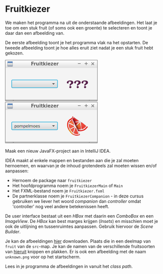 Fruitkiezer
====

We maken het programma na uit de onderstaande afbeeldingen. Het
laat je toe om een stuk fruit (of soms ook een groente) te selecteren en toont
je daar dan een afbeelding van. 

De eerste afbeelding toont je het programma
vlak na het opstarten. De tweede afbeelding toont je hoe alles eruit ziet nadat je
een stuk fruit hebt gekozen.

![](fruitkiezer-1.png) &nbsp;&nbsp; ![](fruitkiezer-2.png)

Maak een nieuw JavaFX-project aan in IntelliJ IDEA. 

IDEA maakt al enkele mappen en bestanden
aan die je zal moeten hernoemen, en waarvan je de inhoud grotendeels zal moeten wissen en/of aanpassen:

* Hernoem de package naar `fruitkiezer`
* Het hoofdprogramma noem je `FruitkiezerMain` of `Main`
* Het FXML-bestand noem je `Fruitkiezer.fxml` 
* De partnerklasse noem je `FruitkiezerCompanion` - in deze cursus gebruiken we liever het woord _companion_
dan _controller_ omdat 'controller' nog veel andere betekenissen heeft.

De user interface bestaat uit een _HBox_ met daarin een _ComboBox_ en een _ImageView_. De _HBox_
kan best marges krijgen (_Insets_) en misschien moet je ook de uitlijning en 
tussenruimtes aanpassen. Gebruik hiervoor de _Scene Builder_.
 
Je kan de afbeeldingen [hier](http://inigem.ugent.be/jvlfx/fruit-afbeeldingen.zip) downloaden. Plaats die
in een deelmap van `fruit` van de `src`-map. Je kan de namen van de verschillende fruitsoorten
van [hieruit](http://inigem.ugent.be/jvlfx/fruitnamen.txt) knippen en plakken. Er is ook een afbeelding
met de naam `unknown.png` voor op het startscherm.

Lees in je programma de afbeeldingen in vanuit het _class path_.

